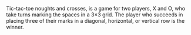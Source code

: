 Tic-tac-toe noughts and crosses, is a game for two players, X and O, who take turns marking the spaces in a 3×3 grid.
The player who succeeds in placing three of their marks in a diagonal, horizontal, or vertical row is the winner. 

